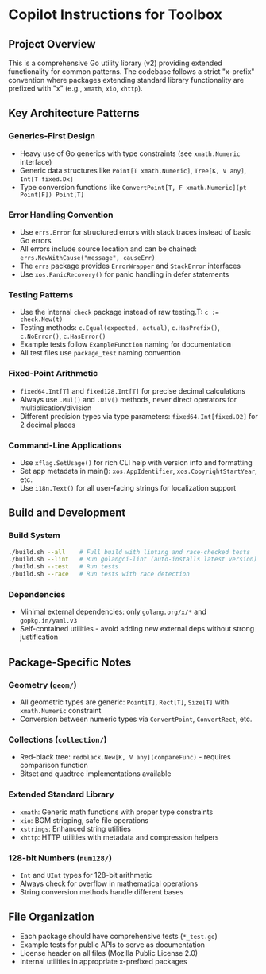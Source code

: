 # Copilot Instructions for Toolbox

## Project Overview

This is a comprehensive Go utility library (v2) providing extended functionality for common patterns. The codebase follows a strict "x-prefix" convention where packages extending standard library functionality are prefixed with "x" (e.g., `xmath`, `xio`, `xhttp`).

## Key Architecture Patterns

### Generics-First Design

-   Heavy use of Go generics with type constraints (see `xmath.Numeric` interface)
-   Generic data structures like `Point[T xmath.Numeric]`, `Tree[K, V any]`, `Int[T fixed.Dx]`
-   Type conversion functions like `ConvertPoint[T, F xmath.Numeric](pt Point[F]) Point[T]`

### Error Handling Convention

-   Use `errs.Error` for structured errors with stack traces instead of basic Go errors
-   All errors include source location and can be chained: `errs.NewWithCause("message", causeErr)`
-   The `errs` package provides `ErrorWrapper` and `StackError` interfaces
-   Use `xos.PanicRecovery()` for panic handling in defer statements

### Testing Patterns

-   Use the internal `check` package instead of raw testing.T: `c := check.New(t)`
-   Testing methods: `c.Equal(expected, actual)`, `c.HasPrefix()`, `c.NoError()`, `c.HasError()`
-   Example tests follow `ExampleFunction` naming for documentation
-   All test files use `package_test` naming convention

### Fixed-Point Arithmetic

-   `fixed64.Int[T]` and `fixed128.Int[T]` for precise decimal calculations
-   Always use `.Mul()` and `.Div()` methods, never direct operators for multiplication/division
-   Different precision types via type parameters: `fixed64.Int[fixed.D2]` for 2 decimal places

### Command-Line Applications

-   Use `xflag.SetUsage()` for rich CLI help with version info and formatting
-   Set app metadata in main(): `xos.AppIdentifier`, `xos.CopyrightStartYear`, etc.
-   Use `i18n.Text()` for all user-facing strings for localization support

## Build and Development

### Build System

```bash
./build.sh --all    # Full build with linting and race-checked tests
./build.sh --lint   # Run golangci-lint (auto-installs latest version)
./build.sh --test   # Run tests
./build.sh --race   # Run tests with race detection
```

### Dependencies

-   Minimal external dependencies: only `golang.org/x/*` and `gopkg.in/yaml.v3`
-   Self-contained utilities - avoid adding new external deps without strong justification

## Package-Specific Notes

### Geometry (`geom/`)

-   All geometric types are generic: `Point[T]`, `Rect[T]`, `Size[T]` with `xmath.Numeric` constraint
-   Conversion between numeric types via `ConvertPoint`, `ConvertRect`, etc.

### Collections (`collection/`)

-   Red-black tree: `redblack.New[K, V any](compareFunc)` - requires comparison function
-   Bitset and quadtree implementations available

### Extended Standard Library

-   `xmath`: Generic math functions with proper type constraints
-   `xio`: BOM stripping, safe file operations
-   `xstrings`: Enhanced string utilities
-   `xhttp`: HTTP utilities with metadata and compression helpers

### 128-bit Numbers (`num128/`)

-   `Int` and `UInt` types for 128-bit arithmetic
-   Always check for overflow in mathematical operations
-   String conversion methods handle different bases

## File Organization

-   Each package should have comprehensive tests (`*_test.go`)
-   Example tests for public APIs to serve as documentation
-   License header on all files (Mozilla Public License 2.0)
-   Internal utilities in appropriate x-prefixed packages
